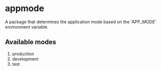 # appmode

A package that determines the application mode based on the 'APP_MODE' environment variable.

## Available modes
1. production
2. development
3. test
